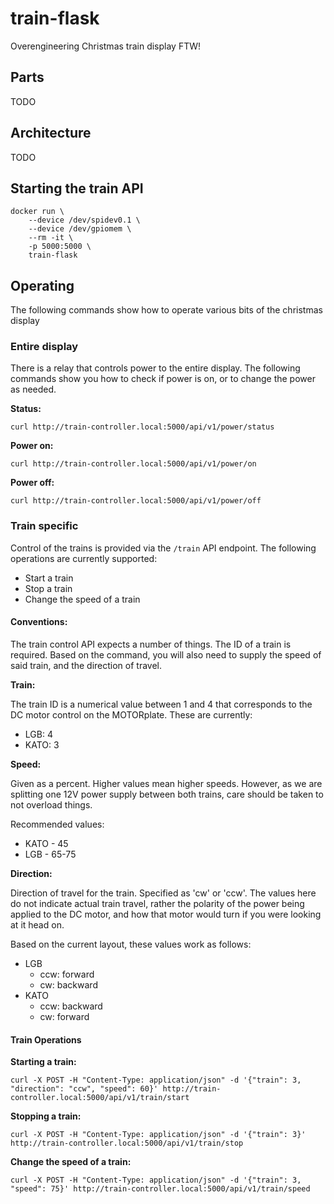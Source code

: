 # train-flask

Overengineering Christmas train display FTW!

## Parts

TODO

## Architecture

TODO

## Starting the train API

```
docker run \
    --device /dev/spidev0.1 \
    --device /dev/gpiomem \
    --rm -it \
    -p 5000:5000 \
    train-flask
```

## Operating

The following commands show how to operate various bits of the christmas display

### Entire display

There is a relay that controls power to the entire display. The following commands show you how to check if power is on, or to change the power as needed.

__Status:__
```
curl http://train-controller.local:5000/api/v1/power/status
```

__Power on:__
```
curl http://train-controller.local:5000/api/v1/power/on
```

__Power off:__
```
curl http://train-controller.local:5000/api/v1/power/off
```

### Train specific

Control of the trains is provided via the ```/train``` API endpoint. The following operations are currently supported:

* Start a train
* Stop a train
* Change the speed of a train

#### Conventions:

The train control API expects a number of things. The ID of a train is required. Based on the command, you will also need to supply the speed of said train, and the direction of travel.

__Train:__

The train ID is a numerical value between 1 and 4 that corresponds to the DC motor control on the MOTORplate. These are currently:

* LGB:      4
* KATO:     3

__Speed:__

Given as a percent. Higher values mean higher speeds. However, as we are splitting one 12V power supply between both trains, care should be taken to not overload things.

Recommended values:

* KATO - 45
* LGB - 65-75

__Direction:__

Direction of travel for the train. Specified as 'cw' or 'ccw'. The values here do not indicate actual train travel, rather the polarity of the power being applied to the DC motor, and how that motor would turn if you were looking at it head on.

Based on the current layout, these values work as follows:

* LGB
    - ccw:  forward
    - cw:   backward
* KATO
    - ccw:  backward
    - cw:   forward

#### Train Operations

__Starting a train:__

```
curl -X POST -H "Content-Type: application/json" -d '{"train": 3, "direction": "ccw", "speed": 60}' http://train-controller.local:5000/api/v1/train/start
```

__Stopping a train:__

```
curl -X POST -H "Content-Type: application/json" -d '{"train": 3}' http://train-controller.local:5000/api/v1/train/stop
```

__Change the speed of a train:__

```
curl -X POST -H "Content-Type: application/json" -d '{"train": 3, "speed": 75}' http://train-controller.local:5000/api/v1/train/speed
```

